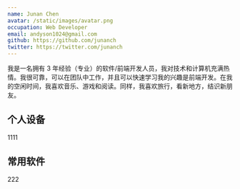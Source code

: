 ```yaml
---
name: Junan Chen
avatar: /static/images/avatar.png
occupation: Web Developer
email: andyson1024@gmail.com
github: https://github.com/junanch
twitter: https://twitter.com/junanch
---
```


我是一名拥有 3 年经验（专业）的软件/前端开发人员，我对技术和计算机充满热情。我很可靠，可以在团队中工作，并且可以快速学习我的兴趣是前端开发。在我的空闲时间，我喜欢音乐、游戏和阅读。同样，我喜欢旅行，看新地方，结识新朋友。

## 个人设备

1111

## 常用软件

222

